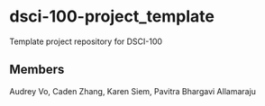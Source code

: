 # dsci-100-project_template
Template project repository for DSCI-100

## Members
Audrey Vo, Caden Zhang, Karen Siem, Pavitra Bhargavi Allamaraju